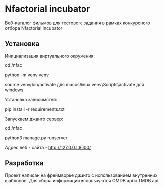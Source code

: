 # Nfactorial incubator
Веб-каталог фильмов для тестового задания в рамках конкурсного отбора Nfactorial Incubator

## Установка

Инициализация виртуального окружения:



cd /nfac

python -m venv venv

source venv/bin/activate для macos/linux
venv\Scripts\activate для windows




Установка зависимстей:

pip install -r requirements.txt


Запускаем джанго сервер:

cd /nfac

python3 manage.py runserver

Адрес веб - сайта - http://127.0.0.1:8000/

## Разработка

Проект написан на фреймворке джанго с использованием внутренних шаблонов.
Для сбора информации используются OMDB api и TMDB api.